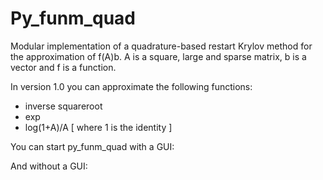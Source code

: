 # Py_funm_quad

Modular implementation of a quadrature-based restart Krylov method for the approximation of f(A)b.
A is a square, large and sparse matrix, b is a vector and f is a function.

In version 1.0 you can approximate the following functions:
- inverse squareroot
- exp
- log(1+A)/A [ where 1 is the identity ]


You can start py_funm_quad with a GUI:


And without a GUI:
